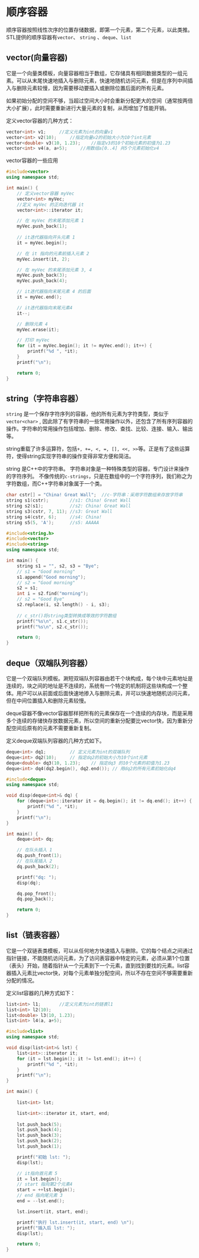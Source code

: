 # 顺序容器

顺序容器按照线性次序的位置存储数据，即第一个元素，第二个元素，以此类推。STL提供的顺序容器有`vector`、 `string` 、`deque`、`list`



## vector(向量容器)

它是一个向量类模板，向量容器相当于数组，它存储具有相同数据类型的一组元素。可以从末尾快速地插入与删除元素，快速地随机访问元素，但是在序列中间插入与删除元素较慢，因为需要移动要插入或删除位置后面的所有元素。

如果初始分配的空间不够，当超过空间大小时会重新分配更大的空间（通常按两倍大小扩展），此时需要重新进行大量元素的复制，从而增加了性能开销。



定义vector容器的几种方式：

```cpp
vector<int> v1;		//定义元素为int的向量v1
vector<int> v2(10);		//指定向量v2的初始大小为10个int元素
vector<double> v3(10, 1.23);	//指定v3的10个初始元素的初值为1.23
vector<int> v4(a, a+5);		//用数组a[0..4] 共5个元素初始化v4
```



vector容器的一些应用

```cpp
#include<vector>
using namespace std;

int main() {
	// 定义vector容器 myVec
	vector<int> myVec;
	//定义 myVec 的正向迭代器 it
	vector<int>::iterator it;

	// 在 myVec 的末尾添加元素 1
	myVec.push_back(1);
	
	// it迭代器指向开头元素 1
	it = myVec.begin();

	// 在 it 指向的元素前插入元素 2
	myVec.insert(it, 2);

	// 在 myVec 的末尾添加元素 3, 4
	myVec.push_back(3);
	myVec.push_back(4);

	// it迭代器指向末尾元素 4 的后面
	it = myVec.end();

	// it迭代器指向末尾元素4
	it--;

	// 删除元素 4
	myVec.erase(it);

	// 打印 myVec
	for (it = myVec.begin(); it != myVec.end(); it++) {
		printf("%d ", *it);
	}
	printf("\n");

	return 0;
}
```





## string（字符串容器）

`string` 是一个保存字符序列的容器，他的所有元素为字符类型，类似于`vector<char>` , 因此除了有字符串的一些常用操作以外，还包含了所有序列容器的操作。字符串的常用操作包括增加、删除、修改、查找、比较、连接、输入、输出等。

string重载了许多运算符，包括`+, +=, <, =, [], <<, >>`等。正是有了这些运算符，使得string实现字符串的操作变得非常方便和简洁。

string 是C++中的字符串。 字符串对象是一种特殊类型的容器，专门设计来操作的字符序列。 不像传统的`c-strings`，只是在数组中的一个字符序列，我们称之为字符数组，而C++字符串对象属于一个类。

```cpp
char cstr[] = "China! Great Wall";	//c-字符串：采用字符数组来存放字符串
string s1(cstr);		//s1: China! Great Wall
string s2(s1);			//s2: China! Great Wall
string s3(cstr, 7, 11);	//s3: Great Wall
string s4(cstr, 6);		//s4: China!
string s5(5, 'A');		//s5: AAAAA
```



```cpp
#include<string.h>
#include<vector>
#include<string>
using namespace std;

int main() {
	string s1 = "", s2, s3 = "Bye";
	// s1 = "Good morning"
	s1.append("Good morning");
	// s2 = "Good morning"
	s2 = s1;
	int i = s2.find("morning");
	// s2 = "Good Bye"
	s2.replace(i, s2.length() - i, s3);
	
	// c_str()将string类型转换成等效的字符数组
	printf("%s\n", s1.c_str());
	printf("%s\n", s2.c_str());

	return 0;
}
```



## deque（双端队列容器）

它是一个双端队列模板。涮短双端队列容器由若干个块构成，每个块中元素地址是连续的，块之间的地址是不连续的，系统有一个特定的机制将这些块构成一个整体。用户可以从前面或后面快速地掺入与删除元素，并可以快速地随机访问元素，但在中间位置插入和删除元素较慢。

deque容器不像vector容器那样把所有的元素保存在一个连续的内存块，而是采用多个连续的存储快存放数据元素，所以空间的重新分配要比vector快，因为重新分配空间后原有的元素不需要重新复制。

定义deque双端队列容器的几种方式如下。

```cpp
deque<int> dq1;			// 定义元素为int的双端队列
deque<int> dq2(10);		// 指定dq2的初始大小为10个int元素
deque<double> dq3(10, 1.23);	// 指定dq3 的10个元素的初值为1.23
deque<int> dq4(dq2.begin(), dq2.end());	// 用dq2的所有元素初始化dq4
```



```cpp
#include<deque>
using namespace std;

void disp(deque<int>& dq) {
	for (deque<int>::iterator it = dq.begin(); it != dq.end(); it++) {
		printf("%d ", *it);
	}
	printf("\n");
}

int main() {
	deque<int> dq;

	// 在队头插入 1
	dq.push_front(1);
	// 在队尾插入 2
	dq.push_back(2);

	printf("dq: ");
	disp(dq);

	dq.pop_front();
	dq.pop_back();

	return 0;
}
```



## list（链表容器）

它是一个双链表类模板，可以从任何地方快速插入与删除。它的每个结点之间通过指针链接，不能随机访问元素，为了访问表容器中特定的元素，必须从第1个位置（表头）开始，随着指针从一个元素到下一个元素，直到找到要找的元素。list容器插入元素比vector快，对每个元素单独分配空间，所以不存在空间不够需要重新分配的情况。

定义list容器的几种方式如下：

```cpp
list<int> l1;		//定义元素为int的链表l1
list<int> l2(10);
list<double> l3(10, 1.23);
list<int> l4(a, a+5);
```



```cpp
#include<list>
using namespace std;

void disp(list<int>& lst) {
	list<int>::iterator it;
	for (it = lst.begin(); it != lst.end(); it++) {
		printf("%d ", *it);
	}
	printf("\n");
}

int main() {
	
	list<int> lst;

	list<int>::iterator it, start, end;
	
	lst.push_back(5);
	lst.push_back(4);
	lst.push_back(3);
	lst.push_back(2);
	lst.push_back(1);

	printf("初始 lst: ");
	disp(lst);

	// it指向首元素 5
	it = lst.begin();
	// start 指向第2个元素4
	start = ++lst.begin();
	// end 指向尾元素 3
	end = --lst.end();

	lst.insert(it, start, end);

	printf("执行 lst.insert(it, start, end) \n");
	printf("插入后 lst: ");
	disp(lst);

	return 0;
}
```





